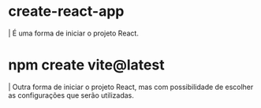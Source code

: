 # create-react-app

| É uma forma de iniciar o projeto React.

# npm create vite@latest

| Outra forma de iniciar o projeto React, mas com possibilidade de escolher as configurações que serão utilizadas.